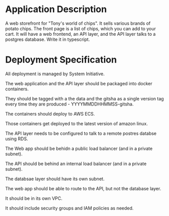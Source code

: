 # Application Description

A web storefront for "Tony's world of chips". It sells various brands of potato chips. The front page is a list of chips, which you can add to your cart. It will have a web frontend, an API layer, and the API layer talks to a postgres database. Write it in typescript.

# Deployment Specification

All deployment is managed by System Initiative.

The web application and the API layer should be packaged into docker containers. 

They should be tagged with a the data and the gitsha as a single version tag every time they are produced - YYYYMMDDHHMMSS-gitsha.

The containers should deploy to AWS ECS.

Those containers get deployed to the latest version of amazon linux.

The API layer needs to be configured to talk to a remote postres databse using RDS.

The Web app should be behidn a public load balancer (and in a private subnet).

The API should be behind an internal load balancer (and in a private subnet).

The databsae layer should have its own subnet.

The web app should be able to route to the API, but not the database layer.

It should be in its own VPC.

It should include security groups and IAM policies as needed.


